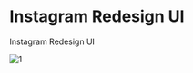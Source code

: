 # Instagram Redesign UI

Instagram Redesign UI

![1](https://github.com/BilalSevinc16/Instagram_Redesign_UI/assets/146417248/77c5697e-97d8-445b-9cac-90d597b17e29)

